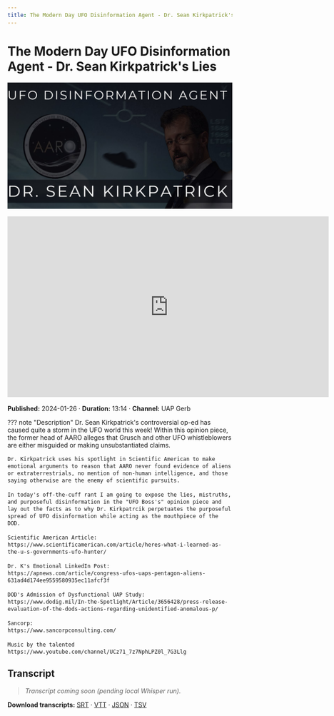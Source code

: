 ```yaml
---
title: The Modern Day UFO Disinformation Agent - Dr. Sean Kirkpatrick's Lies
---
```


# The Modern Day UFO Disinformation Agent - Dr. Sean Kirkpatrick's Lies

![thumbnail](../videos/hK24ZdkvwN4-the-modern-day-ufo-disinformation-agent---dr-sean-kirkpatricks-lies/thumb.jpg)

<iframe width="720" height="405" src="https://www.youtube.com/embed/hK24ZdkvwN4" frameborder="0" allowfullscreen></iframe>

**Published:** 2024-01-26  ·  **Duration:** 13:14  ·  **Channel:** UAP Gerb

??? note "Description"
    Dr. Sean Kirkpatrick's controversial op-ed has caused quite a storm in the UFO world this week! Within this opinion piece, the former head of AARO alleges that Grusch and other UFO whistleblowers are either misguided or making unsubstantiated claims. 
    
    Dr. Kirkpatrick uses his spotlight in Scientific American to make emotional arguments to reason that AARO never found evidence of aliens or extraterrestrials, no mention of non-human intelligence, and those saying otherwise are the enemy of scientific pursuits.
    
    In today's off-the-cuff rant I am going to expose the lies, mistruths, and purposeful disinformation in the "UFO Boss's" opinion piece and lay out the facts as to why Dr. Kirkpatrcik perpetuates the purposeful spread of UFO disinformation while acting as the mouthpiece of the DOD.
    
    Scientific American Article:
    https://www.scientificamerican.com/article/heres-what-i-learned-as-the-u-s-governments-ufo-hunter/
    
    Dr. K's Emotional LinkedIn Post:
    https://apnews.com/article/congress-ufos-uaps-pentagon-aliens-631ad4d174ee9559580935ec11afcf3f
    
    DOD's Admission of Dysfunctional UAP Study:
    https://www.dodig.mil/In-the-Spotlight/Article/3656428/press-release-evaluation-of-the-dods-actions-regarding-unidentified-anomalous-p/
    
    Sancorp:
    https://www.sancorpconsulting.com/ 
    
    Music by the talented https://www.youtube.com/channel/UCz71_7z7NphLPZ0l_7G3Llg

## Transcript
> _Transcript coming soon (pending local Whisper run)._

**Download transcripts:** [SRT](../videos/hK24ZdkvwN4-the-modern-day-ufo-disinformation-agent---dr-sean-kirkpatricks-lies/transcript.srt) · [VTT](../videos/hK24ZdkvwN4-the-modern-day-ufo-disinformation-agent---dr-sean-kirkpatricks-lies/transcript.vtt) · [JSON](../videos/hK24ZdkvwN4-the-modern-day-ufo-disinformation-agent---dr-sean-kirkpatricks-lies/transcript.json) · [TSV](../videos/hK24ZdkvwN4-the-modern-day-ufo-disinformation-agent---dr-sean-kirkpatricks-lies/transcript.tsv)
